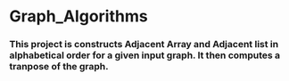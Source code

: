 # Graph_Algorithms
### This project is constructs Adjacent Array and Adjacent list in alphabetical order for a given input graph. It then computes a tranpose of the graph. 
